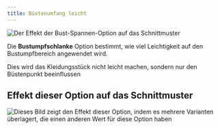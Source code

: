 ```yaml
---
title: Büstenumfang leicht
---
```


![Der Effekt der Bust-Spannen-Option auf das Schnittmuster](sample.png)

Die **Bustumpfschlanke** Option bestimmt, wie viel Leichtigkeit auf den Bustumpfbereich angewendet wird.

<Note>Dies wird das Kleidungsstück nicht leicht machen, sondern nur den Büstenpunkt beeinflussen</Note>

## Effekt dieser Option auf das Schnittmuster

![Dieses Bild zeigt den Effekt dieser Option, indem es mehrere Varianten überlagert, die einen anderen Wert für diese Option haben](bella_bustspanease_sample.svg "Effekt dieser Option auf das Schnittmuster")
